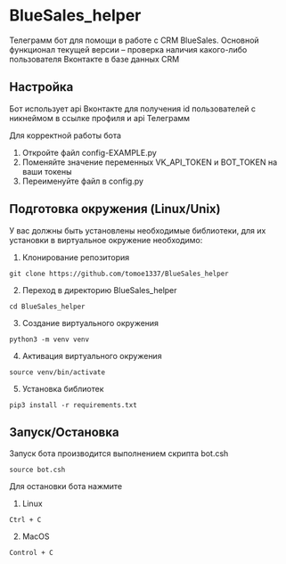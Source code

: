 # BlueSales_helper

Телеграмм бот для помощи в работе с CRM BlueSales. Основной функционал текущей версии – проверка наличия какого-либо пользователя Вконтакте в базе данных CRM


## Настройка 

Бот использует api Вконтакте для получения id пользователей с никнеймом в ссылке профиля и api Телеграмм

Для корректной работы бота 

1. Откройте файл config-EXAMPLE.py
2. Поменяйте значение переменных VK_API_TOKEN и BOT_TOKEN на ваши токены
3. Переименуйте файл в config.py

## Подготовка окружения (Linux/Unix)

У вас должны быть установлены необходимые библиотеки, для их установки в виртуальное окружение необходимо:

1. Клонирование репозитория 

```git clone https://github.com/tomoe1337/BlueSales_helper```

2. Переход в директорию BlueSales_helper

```cd BlueSales_helper```

3. Создание виртуального окружения

```python3 -m venv venv```

4. Активация виртуального окружения

```source venv/bin/activate```

5. Установка библиотек

```pip3 install -r requirements.txt```

## Запуск/Остановка

Запуск бота производится выполнением скрипта bot.csh

```source bot.csh```

Для остановки бота нажмите

1. Linux

```Ctrl + C```

2. MacOS

```Control + C```

   
